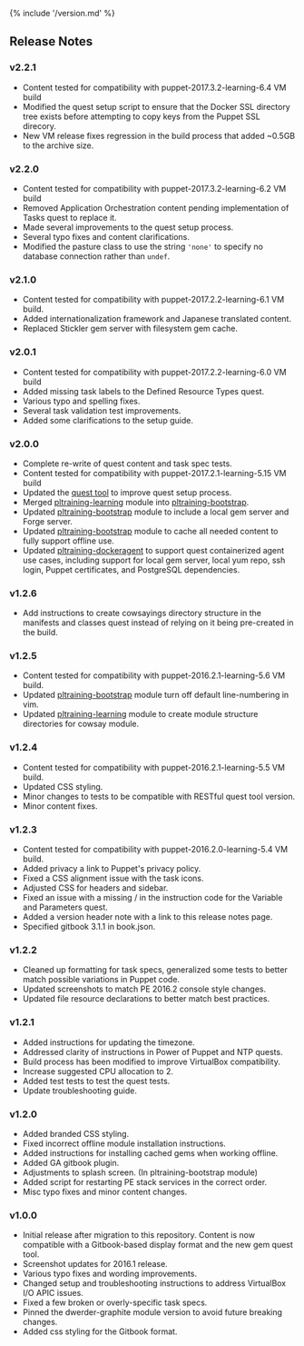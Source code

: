 {% include '/version.md' %}

## Release Notes

### v2.2.1
  * Content tested for compatibility with puppet-2017.3.2-learning-6.4 VM build
  * Modified the quest setup script to ensure that the Docker SSL directory
    tree exists before attempting to copy keys from the Puppet SSL direcory.
  * New VM release fixes regression in the build process that added ~0.5GB to
    the archive size.

### v2.2.0
  * Content tested for compatibility with puppet-2017.3.2-learning-6.2 VM build
  * Removed Application Orchestration content pending implementation of Tasks
    quest to replace it.
  * Made several improvements to the quest setup process.
  * Several typo fixes and content clarifications.
  * Modified the pasture class to use the string `'none'` to specify no database
    connection rather than `undef`.

### v2.1.0
  * Content tested for compatibility with puppet-2017.2.2-learning-6.1 VM build.
  * Added internationalization framework and Japanese translated content.
  * Replaced Stickler gem server with filesystem gem cache.

### v2.0.1
  * Content tested for compatibility with puppet-2017.2.2-learning-6.0 VM build
  * Added missing task labels to the Defined Resource Types quest.
  * Various typo and spelling fixes.
  * Several task validation test improvements.
  * Added some clarifications to the setup guide.

### v2.0.0
  * Complete re-write of quest content and task spec tests.
  * Content tested for compatibility with puppet-2017.2.1-learning-5.15 VM build
  * Updated the [quest tool](https://github.com/puppetlabs/quest) to improve quest setup process.
  * Merged [pltraining-learning](https://github.com/puppetlabs/pltraining-learning) module into [pltraining-bootstrap](https://github.com/puppetlabs/pltraining-bootstrap).
  * Updated [pltraining-bootstrap](https://github.com/puppetlabs/pltraining-bootstrap) module to include a local gem server and Forge server.
  * Updated [pltraining-bootstrap](https://github.com/puppetlabs/pltraining-bootstrap) module to cache all needed content to fully support offline use.
  * Updated [pltraining-dockeragent](https://github.com/puppetlabs/pltraining-dockeragent) to support quest containerized agent use cases, including support for local gem server, local yum repo, ssh login, Puppet certificates, and PostgreSQL dependencies.

### v1.2.6
  * Add instructions to create cowsayings directory structure in the manifests
    and classes quest instead of relying on it being pre-created in the build.

### v1.2.5
  * Content tested for compatibility with puppet-2016.2.1-learning-5.6 VM build.
  * Updated [pltraining-bootstrap](https://github.com/puppetlabs/pltraining-bootstrap) module turn off default line-numbering in vim.
  * Updated [pltraining-learning](https://github.com/puppetlabs/pltraining-learning) module to create module structure directories for cowsay module.

### v1.2.4
  * Content tested for compatibility with puppet-2016.2.1-learning-5.5 VM build.
  * Updated CSS styling.
  * Minor changes to tests to be compatible with RESTful quest tool version. 
  * Minor content fixes.

### v1.2.3
  * Content tested for compatibility with puppet-2016.2.0-learning-5.4 VM build.
  * Added privacy a link to Puppet's privacy policy.
  * Fixed a CSS alignment issue with the task icons.
  * Adjusted CSS for headers and sidebar.
  * Fixed an issue with a missing / in the instruction code for the Variable and Parameters quest.
  * Added a version header note with a link to this release notes page.
  * Specified gitbook 3.1.1 in book.json.

### v1.2.2
  * Cleaned up formatting for task specs, generalized some tests to better match possible variations in Puppet code.
  * Updated screenshots to match PE 2016.2 console style changes.
  * Updated file resource declarations to better match best practices.

### v1.2.1
  * Added instructions for updating the timezone.
  * Addressed clarity of instructions in Power of Puppet and NTP quests.
  * Build process has been modified to improve VirtualBox compatibility.
  * Increase suggested CPU allocation to 2.
  * Added test tests to test the quest tests.
  * Update troubleshooting guide.

### v1.2.0
  * Added branded CSS styling.
  * Fixed incorrect offline module installation instructions.
  * Added instructions for installing cached gems when working offline.
  * Added GA gitbook plugin.
  * Adjustments to splash screen. (In pltraining-bootstrap module)
  * Added script for restarting PE stack services in the correct order.
  * Misc typo fixes and minor content changes.

### v1.0.0
  * Initial release after migration to this repository. Content is now compatible with a Gitbook-based display format and the new gem quest tool.
  * Screenshot updates for 2016.1 release.
  * Various typo fixes and wording improvements.
  * Changed setup and troubleshooting instructions to address VirtualBox I/O APIC issues.
  * Fixed a few broken or overly-specific task specs.
  * Pinned the dwerder-graphite module version to avoid future breaking changes.
  * Added css styling for the Gitbook format.
